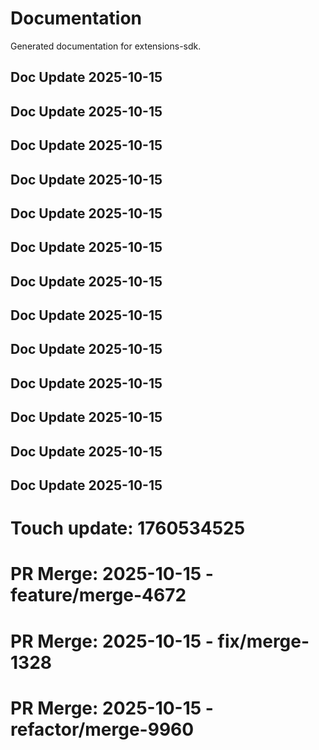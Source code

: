 # Documentation

Generated documentation for extensions-sdk.

## Doc Update 2025-10-15

## Doc Update 2025-10-15

## Doc Update 2025-10-15

## Doc Update 2025-10-15

## Doc Update 2025-10-15

## Doc Update 2025-10-15

## Doc Update 2025-10-15

## Doc Update 2025-10-15

## Doc Update 2025-10-15

## Doc Update 2025-10-15

## Doc Update 2025-10-15

## Doc Update 2025-10-15

## Doc Update 2025-10-15

# Touch update: 1760534525

# PR Merge: 2025-10-15 - feature/merge-4672

# PR Merge: 2025-10-15 - fix/merge-1328

# PR Merge: 2025-10-15 - refactor/merge-9960
